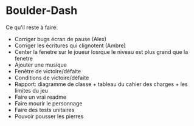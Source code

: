 # Boulder-Dash
Ce qu'il reste à faire:
  - Corriger bugs écran de pause (Alex)
  - Corriger les écritures qui clignotent (Ambre) 
  - Center la fenetre sur le joueur losrque le niveau est plus grand que la fenetre
  - Ajouter une musique
  - Fenêtre de victoire/défaite
  - Conditions de victoire/défaite
  - Rapport: diagramme de classe + tableau du cahier des charges + les limites du jeu
  - Faire un vrai readme
  - Faire mourir le personnage
  - Faire des tests unitaires
  - Pouvoir pousser les pierres
